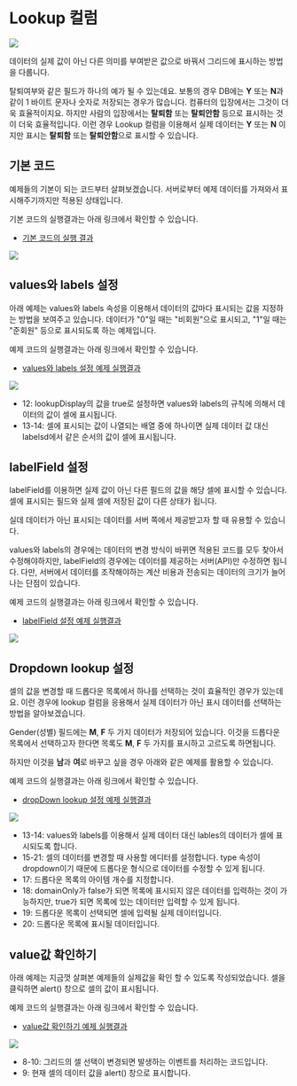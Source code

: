 # Lookup 컬럼


[![](./youtube-01.png)](https://youtu.be/f87HxLkeQ7Y)

데이터의 실제 값이 아닌 다른 의미를 부여받은 값으로 바꿔서 그리드에 표시하는 방법을 다룹니다.

탈퇴여부와 같은 필드가 하나의 예가 될 수 있는데요.
보통의 경우 DB에는 **Y** 또는 **N**과 같이 1 바이트 문자나 숫자로 저장되는 경우가 많습니다.
컴퓨터의 입장에서는 그것이 더욱 효율적이지요.
하지만 사람의 입장에서는 **탈퇴함** 또는 **탈퇴안함** 등으로 표시하는 것이 더욱 효율적입니다.
이런 경우 Lookup 컬럼을 이용해서 실제 데이터는 **Y** 또는 **N** 이지만 표시는 **탈퇴함** 또는 **탈퇴안함**으로 표시할 수 있습니다.


## 기본 코드

예제들의 기본이 되는 코드부터 살펴보겠습니다.
서버로부터 예제 데이터를 가져와서 표시해주기까지만 적용된 상태입니다.

기본 코드의 실행결과는 아래 링크에서 확인할 수 있습니다.
* [기본 코드의 실행 결과](http://10bun.tv/samples/realgrid2/part-1/10/step-00.html)

![](./code-001.png)


## values와 labels 설정

아래 예제는 values와 labels 속성을 이용해서 데이터의 값마다 표시되는 값을 지정하는 방법을 보여주고 있습니다. 
데이터가 "0"일 때는 "비회원"으로 표시되고, "1"일 때는 "준회원" 등으로 표시되도록 하는 예제입니다.

예제 코드의 실행결과는 아래 링크에서 확인할 수 있습니다.
* [values와 labels 설정 예제 실행결과](http://10bun.tv/samples/realgrid2/part-1/10/step-01.html)

![](./code-002.png)
* 12: lookupDisplay의 값을 true로 설정하면 values와 labels의 규칙에 의해서 데이터의 값이 셀에 표시됩니다.
* 13-14: 셀에 표시되는 값이 나열되는 배열 중에 하나이면 실제 데이터 값 대신 labelsd에서 같은 순서의 값이 셀에 표시됩니다.


## labelField 설정

labelField를 이용하면 실제 값이 아닌 다른 필드의 값을 해당 셀에 표시할 수 있습니다.
셀에 표시되는 필드와 실제 셀에 저장된 값이 다른 상태가 됩니다.

실데 데이터가 아닌 표시되는 데이터를 서버 쪽에서 제공받고자 할 때 유용할 수 있습니다.

values와 labels의 경우에는 데이터의 변경 방식이 바뀌면 적용된 코드를 모두 찾아서 수정해야하지만,
labelField의 경우에는 데이터를 제공하는 서버(API)만 수정하면 됩니다.
다만, 서버에서 데이터를 조작해야하는 계산 비용과 전송되는 데이터의 크기가 늘어나는 단점이 있습니다.

예제 코드의 실행결과는 아래 링크에서 확인할 수 있습니다.
* [labelField 설정 예제 실행결과](http://10bun.tv/samples/realgrid2/part-1/10/step-02.html)

![](./code-003.png)


## Dropdown lookup 설정

셀의 값을 변경할 때 드롭다운 목록에서 하나를 선택하는 것이 효율적인 경우가 있는데요.
이런 경우에 lookup 컬럼을 응용해서 실제 데이터가 아닌 표시 데이터를 선택하는 방법을 알아보겠습니다.

Gender(성별) 필드에는 **M**, **F** 두 가지 데이터가 저장되어 있습니다.
이것을 드롭다운 목록에서 선택하고자 한다면 목록도 **M**, **F** 두 가지를 표시하고 고르도록 하면됩니다.

하지만 이것을 **남**과 **여**로 바꾸고 싶을 경우 아래와 같은 예제를 활용할 수 있습니다.

예제 코드의 실행결과는 아래 링크에서 확인할 수 있습니다.
* [dropDown lookup 설정 예제 실행결과](http://10bun.tv/samples/realgrid2/part-1/10/step-03.html)

![](./code-004.png)
* 13-14: values와 labels를 이용해서 실제 데이터 대신 lables의 데이터가 셀에 표시되도록 합니다.
* 15-21: 셀의 데이터를 변경할 때 사용할 에디터를 설정합니다. type 속성이 dropdown이기 때문에 드롭다운 형식으로 데이터를 수정할 수 있게 됩니다.
* 17: 드롭다운 목록의 아이템 개수를 지정합니다.
* 18: domainOnly가 false가 되면 목록에 표시되지 않은 데이터를 입력하는 것이 가능하지만, true가 되면 목록에 있는 데이터만 입력할 수 있게 됩니다.
* 19: 드롭다운 목록이 선택되면 셀에 입력될 실제 데이터입니다.
* 20: 드롭다운 목록에 표시될 데이터입니다.


## value값 확인하기

아래 예제는 지금껏 살펴본 예제들의 실제값을 확인 할 수 있도록 작성되었습니다.
셀을 클릭하면 alert() 창으로 셀의 값이 표시됩니다.

예제 코드의 실행결과는 아래 링크에서 확인할 수 있습니다.
* [value값 확인하기 예제 실행결과](http://10bun.tv/samples/realgrid2/part-1/10/step-04.html)

![](./code-005.png)
* 8-10: 그리드의 셀 선택이 변경되면 발생하는 이벤트를 처리하는 코드입니다.
* 9: 현재 셀의 데이터 값을 alert() 창으로 표시합니다.